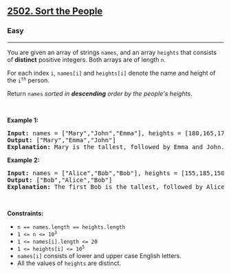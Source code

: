 <h2><a href="https://leetcode.com/problems/longest-subarray-with-maximum-bitwise-and/">2502. Sort the People</a></h2><h3>Easy</h3><hr><p>You are given an array of strings <code>names</code>, and an array <code>heights</code> that consists of <strong>distinct</strong> positive integers. Both arrays are of length <code>n</code>.</p>

<p>For each index <code>i</code>, <code>names[i]</code> and <code>heights[i]</code> denote the name and height of the <code>i<sup>th</sup></code> person.</p>

<p>Return <code>names</code><em> sorted in <strong>descending</strong> order by the people&#39;s heights</em>.</p>

<p>&nbsp;</p>
<p><strong class="example">Example 1:</strong></p>

<pre>
<strong>Input:</strong> names = [&quot;Mary&quot;,&quot;John&quot;,&quot;Emma&quot;], heights = [180,165,170]
<strong>Output:</strong> [&quot;Mary&quot;,&quot;Emma&quot;,&quot;John&quot;]
<strong>Explanation:</strong> Mary is the tallest, followed by Emma and John.
</pre>

<p><strong class="example">Example 2:</strong></p>

<pre>
<strong>Input:</strong> names = [&quot;Alice&quot;,&quot;Bob&quot;,&quot;Bob&quot;], heights = [155,185,150]
<strong>Output:</strong> [&quot;Bob&quot;,&quot;Alice&quot;,&quot;Bob&quot;]
<strong>Explanation:</strong> The first Bob is the tallest, followed by Alice and the second Bob.
</pre>

<p>&nbsp;</p>
<p><strong>Constraints:</strong></p>

<ul>
	<li><code>n == names.length == heights.length</code></li>
	<li><code>1 &lt;= n &lt;= 10<sup>3</sup></code></li>
	<li><code>1 &lt;= names[i].length &lt;= 20</code></li>
	<li><code>1 &lt;= heights[i] &lt;= 10<sup>5</sup></code></li>
	<li><code>names[i]</code> consists of lower and upper case English letters.</li>
	<li>All the values of <code>heights</code> are distinct.</li>
</ul>
